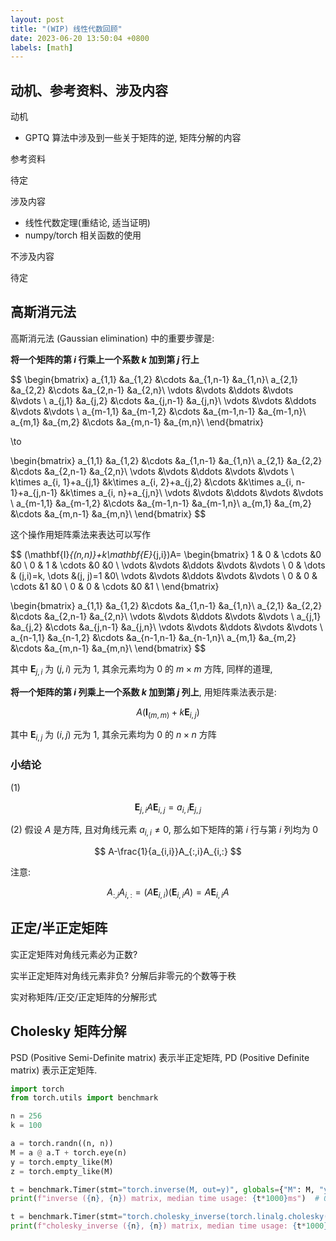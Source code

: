 ```yaml
---
layout: post
title: "(WIP) 线性代数回顾"
date: 2023-06-20 13:50:04 +0800
labels: [math]
---
```


## 动机、参考资料、涉及内容

动机

- GPTQ 算法中涉及到一些关于矩阵的逆, 矩阵分解的内容

参考资料

待定

涉及内容

- 线性代数定理(重结论, 适当证明)
- numpy/torch 相关函数的使用

不涉及内容

待定

## 高斯消元法

高斯消元法 (Gaussian elimination) 中的重要步骤是: 

**将一个矩阵的第 $i$ 行乘上一个系数 $k$ 加到第 $j$ 行上**

$$
\begin{bmatrix}
a_{1,1} &a_{1,2} &\cdots &a_{1,n-1} &a_{1,n}\\
a_{2,1} &a_{2,2} &\cdots &a_{2,n-1} &a_{2,n}\\
\vdots &\vdots   &\ddots &\vdots &\vdots \\
a_{j,1} &a_{j,2} &\cdots &a_{j,n-1} &a_{j,n}\\
\vdots &\vdots   &\ddots &\vdots &\vdots \\
a_{m-1,1} &a_{m-1,2} &\cdots &a_{m-1,n-1} &a_{m-1,n}\\
a_{m,1}   &a_{m,2} &\cdots &a_{m,n-1} &a_{m,n}\\
\end{bmatrix}

\to

\begin{bmatrix}
a_{1,1} &a_{1,2} &\cdots &a_{1,n-1} &a_{1,n}\\
a_{2,1} &a_{2,2} &\cdots &a_{2,n-1} &a_{2,n}\\
\vdots &\vdots   &\ddots &\vdots &\vdots \\
k\times a_{i, 1}+a_{j,1} &k\times a_{i, 2}+a_{j,2} &\cdots &k\times a_{i, n-1}+a_{j,n-1} &k\times a_{i, n}+a_{j,n}\\
\vdots &\vdots   &\ddots &\vdots &\vdots \\
a_{m-1,1} &a_{m-1,2} &\cdots &a_{m-1,n-1} &a_{m-1,n}\\
a_{m,1}   &a_{m,2} &\cdots &a_{m,n-1} &a_{m,n}\\
\end{bmatrix}
$$

这个操作用矩阵乘法来表达可以写作

$$
(\mathbf{I}_{(n,n)}+k\mathbf{E}_{j,i})A=
\begin{bmatrix}
1 & 0 & \cdots &0 &0 \\
0 & 1 & \cdots &0 &0 \\
\vdots &\vdots   &\ddots &\vdots &\vdots \\
0 & \dots & (j,i)=k, \dots &(j, j)=1 &0\\
\vdots &\vdots   &\ddots &\vdots &\vdots \\
0 & 0 & \cdots &1 &0 \\
0 & 0 & \cdots &0 &1 \\
\end{bmatrix}

\begin{bmatrix}
a_{1,1} &a_{1,2} &\cdots &a_{1,n-1} &a_{1,n}\\
a_{2,1} &a_{2,2} &\cdots &a_{2,n-1} &a_{2,n}\\
\vdots &\vdots   &\ddots &\vdots &\vdots \\
a_{j,1} &a_{j,2} &\cdots &a_{j,n-1} &a_{j,n}\\
\vdots &\vdots   &\ddots &\vdots &\vdots \\
a_{n-1,1} &a_{n-1,2} &\cdots &a_{n-1,n-1} &a_{n-1,n}\\
a_{m,1}   &a_{m,2} &\cdots &a_{m,n-1} &a_{m,n}\\
\end{bmatrix}
$$

其中 $\mathbf{E}_{j,i}$ 为 $(j, i)$ 元为 $1$, 其余元素均为 $0$ 的 $m\times m$ 方阵, 同样的道理,

**将一个矩阵的第 $i$ 列乘上一个系数 $k$ 加到第 $j$ 列上**, 用矩阵乘法表示是:

$$
A(\mathbf{I}_{(m,m)}+k\mathbf{E}_{i, j})
$$

其中 $\mathbf{E}_{i,j}$ 为 $(i, j)$ 元为 $1$, 其余元素均为 $0$ 的 $n\times n$ 方阵

### 小结论

(1)

$$
\mathbf{E}_{j, i}A\mathbf{E}_{i, j}=a_{i,i}\mathbf{E}_{j, j}
$$

(2) 假设 $A$ 是方阵, 且对角线元素 $a_{i, i}\neq 0$, 那么如下矩阵的第 $i$ 行与第 $i$ 列均为 $0$

$$
A-\frac{1}{a_{i,i}}A_{:,i}A_{i,:}
$$

注意:

$$
A_{:,i}A_{i,:}=(A\mathbf{E}_{i, i})(\mathbf{E}_{i, i}A)=A\mathbf{E}_{i, i}A
$$

## 正定/半正定矩阵

实正定矩阵对角线元素必为正数?

实半正定矩阵对角线元素非负? 分解后非零元的个数等于秩

实对称矩阵/正交/正定矩阵的分解形式

## Cholesky 矩阵分解

PSD (Positive Semi-Definite matrix) 表示半正定矩阵, PD (Positive Definite matrix) 表示正定矩阵.


```python
import torch
from torch.utils import benchmark

n = 256
k = 100

a = torch.randn((n, n))
M = a @ a.T + torch.eye(n)
y = torch.empty_like(M)
z = torch.empty_like(M)

t = benchmark.Timer(stmt="torch.inverse(M, out=y)", globals={"M": M, "y": y}).blocked_autorange(min_run_time=3).median
print(f"inverse ({n}, {n}) matrix, median time usage: {t*1000}ms")  # 0.71ms

t = benchmark.Timer(stmt="torch.cholesky_inverse(torch.linalg.cholesky(M), out=z)", globals={"M": M, "z": z}).blocked_autorange(min_run_time=3).median
print(f"cholesky_inverse ({n}, {n}) matrix, median time usage: {t*1000}ms")  # 0.60ms
```